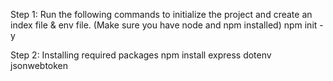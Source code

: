 Step 1: Run the following commands to initialize the project and create an index file & env file. (Make sure you have node and npm installed)
  npm init -y


Step 2: Installing required packages
  npm install express dotenv jsonwebtoken
